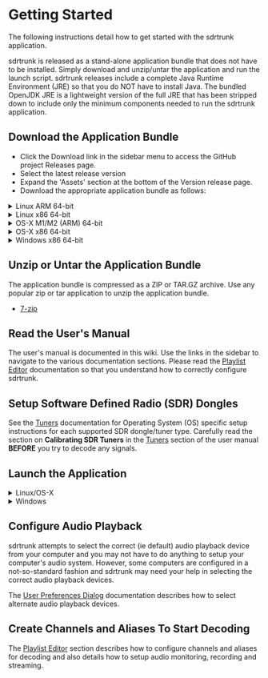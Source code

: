 # Getting Started
The following instructions detail how to get started with the sdrtrunk application.

sdrtrunk is released as a stand-alone application bundle that does not have to be installed.  Simply download and 
unzip/untar the application and run the launch script.  sdrtrunk releases include a complete Java Runtime 
Environment (JRE) so that you do NOT have to install Java.  The bundled OpenJDK JRE is a lightweight version of the 
full JRE that has been stripped down to include only the minimum components needed to run the sdrtrunk application.

## Download the Application Bundle
* Click the Download link in the sidebar menu to access the GitHub project Releases page.
* Select the latest release version
* Expand the 'Assets' section at the bottom of the Version release page.
* Download the appropriate application bundle as follows:

<details><summary>Linux ARM 64-bit</summary>

Select the asset that starts with: **sdr-trunk-linux-aarch64**

</details>

<details><summary>Linux x86 64-bit</summary>

Select the asset that starts with: **sdr-trunk-linux-x86_64**

</details>

<details><summary>OS-X M1/M2 (ARM) 64-bit</summary>

Select the asset that starts with: **sdr-trunk-osx-aarch64**

</details>

<details><summary>OS-X x86 64-bit</summary>

Select the asset that starts with: **sdr-trunk-osx-x86_64**

</details>

<details><summary>Windows x86 64-bit</summary>

Select the asset that starts with: **sdr-trunk-windows-x86_64**

</details>

## Unzip or Untar the Application Bundle
The application bundle is compressed as a ZIP or TAR.GZ archive.  Use any popular zip or tar application to unzip the
application bundle.

* [7-zip](https://www.7-zip.org/)

## Read the User's Manual
The user's manual is documented in this wiki.  Use the links in the sidebar to navigate to the various documentation
sections.  Please read the [Playlist Editor](Playlist-Editor) documentation so that you understand how to correctly
configure sdrtrunk.

## Setup Software Defined Radio (SDR) Dongles
See the [Tuners](Tuners) documentation for Operating System (OS) specific setup instructions for each supported SDR
dongle/tuner type. Carefully read the section on **Calibrating SDR Tuners** in the [Tuners](Tuners) section of the
user manual **BEFORE** you try to decode any signals.

## Launch the Application
<details><summary>Linux/OS-X</summary>

Open a terminal and navigate to where you unzipped the application bundle and run the following shell script:

```
(untarred application bundle file location)/bin/sdrtrunk.sh
```
Note: you can also use File Explorer and double-click on this batch file to start the application.  However, if there
are any errors in starting the application, the command prompt window will quickly disappear and the application may not
start.
</details>

<details><summary>Windows</summary>

Open a command prompt and navigate to where you unzipped the application bundle and run the following batch file:

```
(unzipped application bundle file location)/bin/sdrtrunk.bat
```
Note: you can also use File Explorer and double-click on this batch file to start the application.  However, if there 
are any errors in starting the application, the command prompt window will quickly disappear and the application may not
start.
</details>

## Configure Audio Playback
sdrtrunk attempts to select the correct (ie default) audio playback device from your computer and you may not have to 
do anything to setup your computer's audio system.  However, some computers are configured in a not-so-standard fashion 
and sdrtrunk may need your help in selecting the correct audio playback devices.

The [User Preferences Dialog](User-Preferences) documentation describes how to select alternate audio playback devices.

## Create Channels and Aliases To Start Decoding
The [Playlist Editor](Playlist-Editor) section describes how to configure channels and aliases for decoding and
also details how to setup audio monitoring, recording and streaming.
